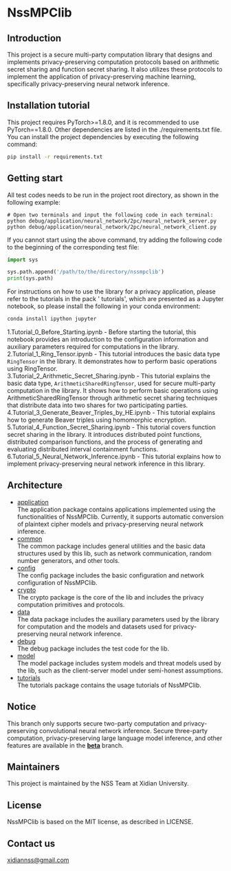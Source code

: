 # NssMPClib

## Introduction

This project is a secure multi-party computation library that designs and implements privacy-preserving computation
protocols based on arithmetic secret sharing and function secret sharing. It also utilizes these protocols to implement
the application of privacy-preserving machine learning, specifically privacy-preserving neural network inference.

## Installation tutorial

This project requires PyTorch>=1.8.0, and it is recommended to use PyTorch==1.8.0. Other dependencies are listed in the
./requirements.txt file. You can install the project dependencies by executing the following command:

```bash
pip install -r requirements.txt
```

## Getting start

All test codes needs to be run in the project root directory, as shown in the following example:

```
# Open two terminals and input the following code in each terminal:
python debug/application/neural_network/2pc/neural_network_server.py
python debug/application/neural_network/2pc/neural_network_client.py
```

If you cannot start using the above command, try adding the following code to the beginning of the corresponding test
file:

```python
import sys

sys.path.append('/path/to/the/directory/nssmpclib')
print(sys.path)
```

For instructions on how to use the library for a privacy application, please refer to the tutorials in the pack '
tutorials', which are presented as a Jupyter notebook, so please install the following in your conda environment:

```bash
conda install ipython jupyter
```

1.Tutorial_0_Before_Starting.ipynb - Before starting the tutorial, this notebook provides an introduction to the
configuration information and auxiliary parameters required for computations in the library.  
2.Tutorial_1_Ring_Tensor.ipynb - This tutorial introduces the basic data type `RingTensor` in the library. It
demonstrates how to perform basic operations using RingTensor.  
3.Tutorial_2_Arithmetic_Secret_Sharing.ipynb - This tutorial explains the basic data type, `ArithmeticSharedRingTensor`,
used for secure multi-party computation in the library. It shows how to perform basic operations using
ArithmeticSharedRingTensor through arithmetic secret sharing techniques that distribute data into two shares for two
participating parties.  
4.Tutorial_3_Generate_Beaver_Triples_by_HE.ipynb - This tutorial explains how to generate Beaver triples using
homomorphic encryption.  
5.Tutorial_4_Function_Secret_Sharing.ipynb - This tutorial covers function secret sharing in the library. It introduces
distributed point functions, distributed comparison functions, and the process of generating and evaluating distributed
interval containment functions.  
6.Tutorial_5_Neural_Network_Inference.ipynb - This tutorial explains how to implement privacy-preserving neural network
inference in this library.

## Architecture

- [application](https://github.com/XidianNSS/NssMPClib/tree/main/application)  
  The application package contains applications implemented using the functionalities of NssMPClib. Currently, it
  supports automatic conversion of plaintext cipher models and privacy-preserving neural network inference.
- [common](https://github.com/XidianNSS/NssMPClib/tree/main/common)   
  The common package includes general utilities and the basic data structures used by this lib, such as network
  communication, random number generators, and other tools.
- [config](https://github.com/XidianNSS/NssMPClib/tree/main/config)   
  The config package includes the basic configuration and network configuration of NssMPClib.
- [crypto](https://github.com/XidianNSS/NssMPClib/tree/main/crypto)   
  The crypto package is the core of the lib and includes the privacy computation primitives and protocols.
- [data](https://github.com/XidianNSS/NssMPClib/tree/main/data)  
  The data package includes the auxiliary parameters used by the library for computation and the models and datasets
  used for privacy-preserving neural network inference.
- [debug](https://github.com/XidianNSS/NssMPClib/tree/main/debug)    
  The debug package includes the test code for the lib.
- [model](https://github.com/XidianNSS/NssMPClib/tree/main/model)  
  The model package includes system models and threat models used by the lib, such as the client-server model under
  semi-honest assumptions.
- [tutorials](https://github.com/XidianNSS/NssMPClib/tree/main/tutorials)  
  The tutorials package contains the usage tutorials of NssMPClib.

## Notice
This branch only supports secure two-party computation and privacy-preserving convolutional neural network inference. Secure three-party computation, privacy-preserving large language model inference, and other features are available in the **[beta](https://github.com/XidianNSS/NssMPClib/tree/beta)** branch.

## Maintainers

This project is maintained by the NSS Team at Xidian University.

## License

NssMPClib is based on the MIT license, as described in LICENSE.

## Contact us
xidiannss@gmail.com
